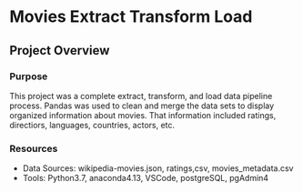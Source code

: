 # Movies Extract Transform Load

## Project Overview

### Purpose
This project was a complete extract, transform, and load data pipeline process. Pandas was used to clean and merge the data sets to display organized information about movies. That information included ratings, directiors, languages, countries, actors, etc.

### Resources
- Data Sources: wikipedia-movies.json, ratings,csv, movies_metadata.csv
- Tools: Python3.7, anaconda4.13, VSCode, postgreSQL, pgAdmin4
